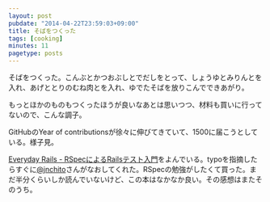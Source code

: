 ```yaml
---
layout: post
pubdate: "2014-04-22T23:59:03+09:00"
title: そばをつくった
tags: [cooking]
minutes: 11
pagetype: posts
---
```

そばをつくった。こんぶとかつおぶしとでだしをとって、しょうゆとみりんとを入れ、あげととりのむね肉とを入れ、ゆでたそばを放りこんでできあがり。

もっとほかのものもつくったほうが良いなあとは思いつつ、材料も買いに行ってないので、こんな調子。

GitHubのYear of contributionsが徐々に伸びてきていて、1500に届こうとしている。様子見。

[Everyday Rails - RSpecによるRailsテスト入門](https://leanpub.com/everydayrailsrspec-jp)をよんでいる。typoを指摘したらすぐに[@jnchito](https://twitter.com/jnchito)さんがなおしてくれた。RSpecの勉強がしたくて買った。まだ半分くらいしか読んでいないけど、この本はなかなか良い。その感想はまたそのうち。

